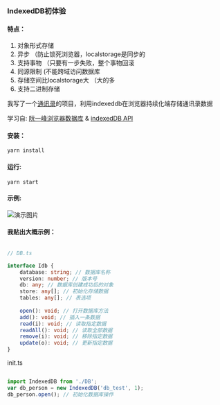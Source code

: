 ### IndexedDB初体验

#### 特点：   
1. 对象形式存储  
2. 异步 （防止锁死浏览器，localstorage是同步的
3. 支持事物 （只要有一步失败，整个事物回滚
4. 同源限制  (不能跨域访问数据库 
5. 存储空间比localstorage大  （大的多 
6. 支持二进制存储   


我写了一个[通讯录](https://github.com/ilvseyinfu/indexedDB)的项目，利用indexeddb在浏览器持续化端存储通讯录数据


学习自: [阮一峰浏览器数据库](http://www.ruanyifeng.com/blog/2018/07/indexeddb.html) & [indexedDB API](https://wangdoc.com/javascript/bom/indexeddb.html#indexeddb-%E5%AF%B9%E8%B1%A1)

#### 安装：
```
yarn install
```
#### 运行:
```
yarn start
```

#### 示例:
![演示图片](https://github.com/ilvseyinfu/blog/raw/master/images/indexeddb.jpg)

#### 我贴出大概示例：


```typescript

// DB.ts

interface Idb {
	database: string; // 数据库名称
	version: number; // 版本号
	db: any; // 数据库创建成功后的对象
	store: any[]; // 初始化存储数据
	tables: any[]; // 表选项
	
	open(): void; // 打开数据库方法
	add(): void; // 插入一条数据
	read(i): void; // 读取指定数据
	readAll(): void; // 读取全部数据
	remove(i): void; // 移除指定数据
	update(o): void; // 更新指定数据
}


```

init.ts

```typescript

import IndexedDB from './DB';
var db_person = new IndexedDB('db_test', 1);
db_person.open(); // 初始化数据库操作
```



